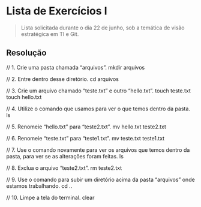 # Lista de Exercícios I

> Lista solicitada durante o dia 22 de junho, sob a temática de visão estratégica em TI e Git.

## Resolução

// 1. Crie uma pasta chamada “arquivos”.
mkdir arquivos

// 2. Entre dentro desse diretório.
cd arquivos

// 3. Crie um arquivo chamado “teste.txt” e outro “hello.txt”.
touch teste.txt
touch hello.txt

// 4. Utilize o comando que usamos para ver o que temos dentro da pasta.
ls

// 5. Renomeie “hello.txt” para “teste2.txt”.
mv hello.txt teste2.txt

// 6. Renomeie “teste.txt” para “teste1.txt”.
mv teste.txt teste1.txt

// 7. Use o comando novamente para ver os arquivos que temos dentro da pasta, para ver se as alterações foram feitas.
ls

// 8. Exclua o arquivo “teste2.txt”.
rm teste2.txt

// 9. Use o comando para subir um diretório acima da pasta “arquivos” onde estamos trabalhando.
cd ..

// 10. Limpe a tela do terminal.
clear
